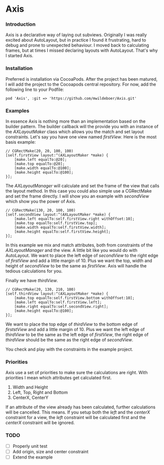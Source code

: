 # Axis

### Introduction

Axis is a declarative way of laying out subviews. Originally I was really excited about AutoLayout, but in practice I found it frustrating, hard to debug and prone to unexpected behaviour. I moved back to calculating frames, but at times I missed declaring layouts with AutoLayout. That's why I started Axis.

### Installation

Preferred is installation via CocoaPods. After the project has been matured, I will add the project to the Cocoapods central repository. For now, add the following line to your Podfile:

    pod 'Axis', :git => 'https://github.com/mwildeboer/Axis.git'

### Examples

In essence Axis is nothing more than an implementation based on the builder pattern. The builder callback will the provide you with an instance of the *AXLayoutMaker* class which allows you the match and set layout constraints. Let's say you have one view named *firstView*. Here is the most basis example:

    // CGRectMake(20, 20, 100, 100)
    [self.firstView layout:^(AXLayoutMaker *make) {
        [make.left equalTo:@20];
        [make.top equalTo:@20];
        [make.width equalTo:@100];
        [make.height equalTo:@100];
    }];

The *AXLayoutManager* will calculate and set the frame of the view that calls the layout method. In this case you could also simple use a CGRectMake and set the frame directly. I will show you an example with *secondView* which show you the power of Axis.

    // CGRectMake(130, 20, 100, 100)
    [self.secondView layout:^(AXLayoutMaker *make) {
        [make.left equalTo:self.firstView.right withOffset:10];
        [make.top equalTo:self.firstView.top];
        [make.width equalTo:self.firstView.width];
        [make.height equalTo:self.firstView.height];
    }];

In this example we mix and match attributes, both from constraints of the *AXLayoutManager* and the view. A little bit like you would do with AutoLayout. We want to place the left edge of *secondView* to the right edge of *firstView* and add a little margin of 10. Plus we want the top, width and height of *secondView* to be the same as *firstView*. Axis will handle the tedious calculations for you.

Finally we have *thirdView*. 

    // CGRectMake(20, 130, 210, 100)
    [self.thirdView layout:^(AXLayoutMaker *make) {
        [make.top equalTo:self.firstView.bottom withOffset:10];
        [make.left equalTo:self.firstView.left];
        [make.right equalTo:self.secondView.right];
        [make.height equalTo:@100];
    }];

We want to place the top edge of *thirdView* to the bottom edge of *firststView* and add a little margin of 10. Plus we want the left edge of *thirdView* to be the same as the left edge of *firstView*, the right edge of *thirdView* should be the same as the right edge of *secondView*. 

You check and play with the constraints in the example project.

### Priorities

Axis use a set of priorities to make sure the calculations are right. With priorities I mean which attributes get calculated first.

1. Width and Height
2. Left, Top, Right and Bottom
3. CenterX, CenterY

If an attribute of the view already has been calculated, further calculations will be cancelled. This means. If you setup both the *left* and the *centerX* constraint for a view, the *left* constraint will be calculated first and the *centerX* constraint will be ignored.

### TODO

- [ ] Properly unit test
- [ ] Add origin, size and center constraint
- [ ] Extend the example
